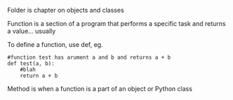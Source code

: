 Folder is chapter on objects and classes

Function is a section of a program that performs a specific task and returns a value... usually

To define a  function, use def, eg. 
	
	#function test has arument a and b and returns a + b
	def test(a, b):
		#blah
		return a + b

Method is when a function is a part of an object or Python class